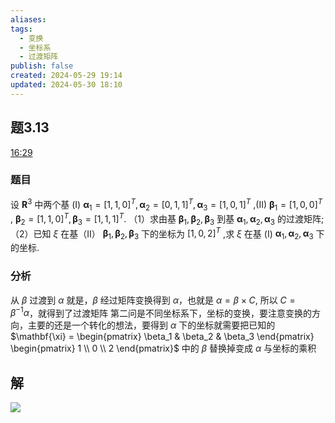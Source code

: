 ```yaml
---
aliases: 
tags:
  - 变换
  - 坐标系
  - 过渡矩阵
publish: false
created: 2024-05-29 19:14
updated: 2024-05-30 18:10
---
```

## 题3.13
[16:29](https://www.bilibili.com/video/BV1Ti421D727?p=31&t=989.805269#t=16:29.81) 
### 题目
设 ${\mathbf{R}}^{3}$ 中两个基 (I) ${\mathbf{\alpha }}_{1} = {\lbrack  1,1,0\rbrack  }^{T},{\mathbf{\alpha }}_{2} = {\lbrack  0,1,1\rbrack  }^{T},{\mathbf{\alpha }}_{3} = {\lbrack  1,0,1\rbrack  }^{T}$ ,(II) ${\mathbf{\beta }}_{1} = {\lbrack  1,0,0\rbrack  }^{T}$ , ${\mathbf{\beta }}_{2} = {\lbrack  1,1,0\rbrack  }^{T},{\mathbf{\beta }}_{3} = {\lbrack  1,1,1\rbrack  }^{T}.$
（1）求由基 ${\mathbf{\beta }}_{1},{\mathbf{\beta }}_{2},{\mathbf{\beta }}_{3}$ 到基 ${\mathbf{\alpha }}_{1},{\mathbf{\alpha }}_{2},{\mathbf{\alpha }}_{3}$ 的过渡矩阵;
（2）已知 $\xi$ 在基（II） ${\mathbf{\beta }}_{1},{\mathbf{\beta }}_{2},{\mathbf{\beta }}_{3}$ 下的坐标为 ${\lbrack  1,0,2\rbrack  }^{T}$ ,求 $\xi$ 在基 (I) ${\mathbf{\alpha }}_{1},{\mathbf{\alpha }}_{2},{\mathbf{\alpha }}_{3}$ 下的坐标.
### 分析
从 $\beta$ 过渡到 $\alpha$ 就是，$\beta$ 经过矩阵变换得到 $\alpha$，也就是 $\alpha=\beta \times C$, 所以 $C=\beta^{-1}\alpha$，就得到了过渡矩阵
第二问是不同坐标系下，坐标的变换，要注意变换的方向，主要的还是一个转化的想法，要得到 $\alpha$ 下的坐标就需要把已知的 $\mathbf{\xi} = \begin{pmatrix} \beta_1 & \beta_2 & \beta_3 \end{pmatrix} \begin{pmatrix} 1 \\ 0 \\ 2 \end{pmatrix}$ 中的 $\beta$ 替换掉变成 $\alpha$ 与坐标的乘积 
## 解 
![](https://img.hwenyi.live/202405301826804.webp)






